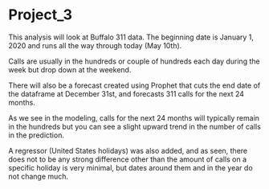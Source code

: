 # Project_3

This analysis will look at Buffalo 311 data. The beginning date is January 1, 2020 and runs all the way through today (May 10th). 

Calls are usually in the hundreds or couple of hundreds each day during the week but drop down at the weekend.

There will also be a forecast created using Prophet that cuts the end date of the dataframe at December 31st, and forecasts 311 calls for the next 24 months.

As we see in the modeling, calls for the next 24 months will typically remain in the hundreds but you can see a slight upward trend in the number of calls in the prediction. 

A regressor (United States holidays) was also added, and as seen, there does not to be any strong difference other than the amount of calls on a specific holiday is very minimal, but dates around them and in the year do not change much.
